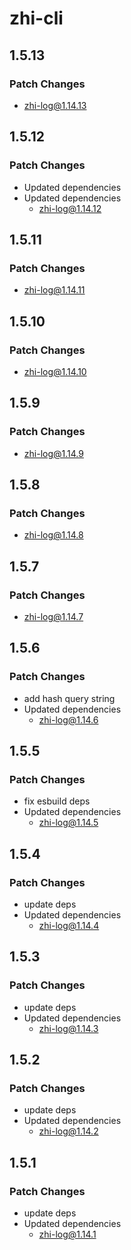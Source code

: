 # zhi-cli

## 1.5.13

### Patch Changes

- zhi-log@1.14.13

## 1.5.12

### Patch Changes

- Updated dependencies
- Updated dependencies
  - zhi-log@1.14.12

## 1.5.11

### Patch Changes

- zhi-log@1.14.11

## 1.5.10

### Patch Changes

- zhi-log@1.14.10

## 1.5.9

### Patch Changes

- zhi-log@1.14.9

## 1.5.8

### Patch Changes

- zhi-log@1.14.8

## 1.5.7

### Patch Changes

- zhi-log@1.14.7

## 1.5.6

### Patch Changes

- add hash query string
- Updated dependencies
  - zhi-log@1.14.6

## 1.5.5

### Patch Changes

- fix esbuild deps
- Updated dependencies
  - zhi-log@1.14.5

## 1.5.4

### Patch Changes

- update deps
- Updated dependencies
  - zhi-log@1.14.4

## 1.5.3

### Patch Changes

- update deps
- Updated dependencies
  - zhi-log@1.14.3

## 1.5.2

### Patch Changes

- update deps
- Updated dependencies
  - zhi-log@1.14.2

## 1.5.1

### Patch Changes

- update deps
- Updated dependencies
  - zhi-log@1.14.1
